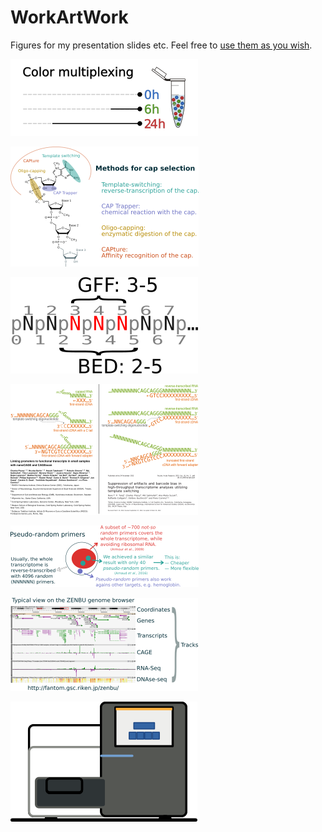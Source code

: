 # WorkArtWork
Figures for my presentation slides etc.  Feel free to [use them as you wish](LICENSE).

<a href="ColorMultiplexing.svg"          ><img src="thumbnails/ColorMultiplexing_s.png"           /></a>

<a href="CapSelection.svg"               ><img src="thumbnails/CapSelection_s.png"                /></a>

<a href="GenomeCoordinates.svg"          ><img src="thumbnails/GenomeCoordinates_s.png"           /></a>

<a href="nanoCAGE_Template-Switching.svg"><img src="thumbnails/nanoCAGE_Template-Switching_s.png" /></a>

<a href="PseudoRandomPrimers.svg"        ><img src="thumbnails/PseudoRandomPrimers_s.png"         /></a>

<a href="ZENBU.svg"                      ><img src="thumbnails/ZENBU_s.png"                       /></a>

<a href="Sequencer.svg"                  ><img src="thumbnails/Sequencer_s.png"                   /></a>
